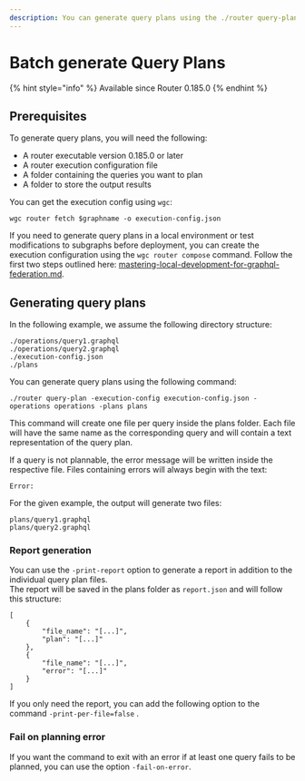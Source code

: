 ```yaml
---
description: You can generate query plans using the ./router query-plan command
---
```


# Batch generate Query Plans

{% hint style="info" %}
Available since Router 0.185.0
{% endhint %}

## Prerequisites

To generate query plans, you will need the following:

* A router executable version 0.185.0 or later
* A router execution configuration file
* A folder containing the queries you want to plan
* A folder to store the output results

You can get the execution config using `wgc`:

```
wgc router fetch $graphname -o execution-config.json
```

If you need to generate query plans in a local environment or test modifications to subgraphs before deployment, you can create the execution configuration using the `wgc router compose` command. Follow the first two steps outlined here: [mastering-local-development-for-graphql-federation.md](../../tutorial/mastering-local-development-for-graphql-federation.md "mention").

## Generating query plans

In the following example, we assume the following directory structure:

```
./operations/query1.graphql
./operations/query2.graphql
./execution-config.json
./plans
```

You can generate query plans using the following command:

```
./router query-plan -execution-config execution-config.json -operations operations -plans plans
```

This command will create one file per query inside the plans folder. Each file will have the same name as the corresponding query and will contain a text representation of the query plan.

If a query is not plannable, the error message will be written inside the respective file. Files containing errors will always begin with the text:

```
Error:
```

For the given example, the output will generate two files:

```
plans/query1.graphql
plans/query2.graphql
```

### Report generation

You can use the `-print-report` option to generate a report in addition to the individual query plan files.\
The report will be saved in the plans folder as `report.json` and will follow this structure:

```
[
    {
        "file_name": "[...]",
        "plan": "[...]"
    },
    {
        "file_name": "[...]",
        "error": "[...]"
    }
]
```

If you only need the report, you can add the following option to the command `-print-per-file=false` .

### Fail on planning error

If you want the command to exit with an error if at least one query fails to be planned, you can use the option `-fail-on-error`.
